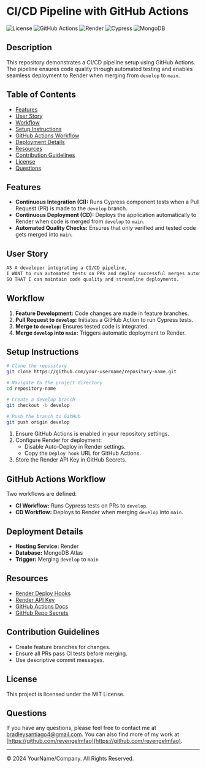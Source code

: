 # CI/CD Pipeline with GitHub Actions

![License](https://img.shields.io/badge/License-MIT-blue.svg)
<img alt="GitHub Actions" src="https://img.shields.io/badge/GitHub%20Actions-CI%2FCD-blue.svg">
<img alt="Render" src="https://img.shields.io/badge/Render-Deployment-brightgreen.svg">
<img alt="Cypress" src="https://img.shields.io/badge/Cypress-Testing-orange.svg">
<img alt="MongoDB" src="https://img.shields.io/badge/MongoDB-4.4%2B-green.svg">

## Description
This repository demonstrates a CI/CD pipeline setup using GitHub Actions. The pipeline ensures code quality through automated testing and enables seamless deployment to Render when merging from `develop` to `main`.

## Table of Contents
- [Features](#features)
- [User Story](#user-story)
- [Workflow](#workflow)
- [Setup Instructions](#setup-instructions)
- [GitHub Actions Workflow](#github-actions-workflow)
- [Deployment Details](#deployment-details)
- [Resources](#resources)
- [Contribution Guidelines](#contribution-guidelines)
- [License](#license)
- [Questions](#questions)

## Features
- **Continuous Integration (CI):** Runs Cypress component tests when a Pull Request (PR) is made to the `develop` branch.
- **Continuous Deployment (CD):** Deploys the application automatically to Render when code is merged from `develop` to `main`.
- **Automated Quality Checks:** Ensures that only verified and tested code gets merged into `main`.

## User Story
```md
AS A developer integrating a CI/CD pipeline,
I WANT to run automated tests on PRs and deploy successful merges automatically,
SO THAT I can maintain code quality and streamline deployments.
```

## Workflow
1. **Feature Development:** Code changes are made in feature branches.
2. **Pull Request to `develop`:** Initiates a GitHub Action to run Cypress tests.
3. **Merge to `develop`:** Ensures tested code is integrated.
4. **Merge `develop` into `main`:** Triggers automatic deployment to Render.

## Setup Instructions
```sh
# Clone the repository
git clone https://github.com/your-username/repository-name.git

# Navigate to the project directory
cd repository-name

# Create a develop branch
git checkout -b develop

# Push the branch to GitHub
git push origin develop
```

1. Ensure GitHub Actions is enabled in your repository settings.
2. Configure Render for deployment:
   - Disable Auto-Deploy in Render settings.
   - Copy the `Deploy hook` URL for GitHub Actions.
3. Store the Render API Key in GitHub Secrets.

## GitHub Actions Workflow
Two workflows are defined:
- **CI Workflow:** Runs Cypress tests on PRs to `develop`.
- **CD Workflow:** Deploys to Render when merging `develop` into `main`.

## Deployment Details
- **Hosting Service:** Render
- **Database:** MongoDB Atlas
- **Trigger:** Merging `develop` to `main`

## Resources
- [Render Deploy Hooks](https://docs.render.com/deploy-hooks)
- [Render API Key](https://docs.render.com/api)
- [GitHub Actions Docs](https://docs.github.com/en/actions)
- [GitHub Repo Secrets](https://docs.github.com/en/actions/security-guides/using-secrets-in-github-actions)

## Contribution Guidelines
- Create feature branches for changes.
- Ensure all PRs pass CI tests before merging.
- Use descriptive commit messages.

## License
This project is licensed under the MIT License.

## Questions
If you have any questions, please feel free to contact me at [bradleysantiago4@gmail.com](mailto:bradleysantiago4@gmail.com). You can also find more of my work at [https://github.com/revengelmfao](https://github.com/revengelmfao).

---
© 2024 YourName/Company. All Rights Reserved.

